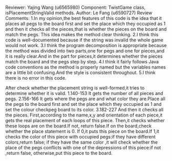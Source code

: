 Reviewer: Yajing Wang (u6565980)
Component: TwistGame class, isPlacementStringValid methods.
Author: Le Fang (u6590727)
Review Comments:
1.In my opinion,the best features of this code is the idea that it places all pegs to the board first and set the place
which they occupied as 1 and then it checks all the pieces,that is whether the pieces on the board and match the pegs.
This idea makes the method clear thinking.
2.I think this code is well-documented because if the string was invalid the whole game would not work.
3.I think the program decomposition is appropriate because the method was divided into two parts,one for pegs and one
for pieces,and it is really clear.And in the part for pieces,it determines whether the pieces match the board and the
pegs step by step.
4.I think it fairly follows Java code conventions as the method is properly named but the variables names are a little
bit confusing.And the style is consistent throughout.
5.I think there is no error in this code.






After check whether the placement string is well-formed,it tries to determine whether it is valid.
1.140-153 It gets the number of all pieces and pegs.
2.156-166 It gets where the pegs are and what color they are.Place all the pegs to the board first
and set the place which they occupied as 1 and set the colour checkpeg board to its color.
3.182-227 And then it checks all the pieces.
First,according to the name,x,y and orientation of each piece,it gets the real placement of each loops of this piece.
Then,it checks whether these loops are on the board.If not, return false.If on the board,check whether the place statement is 0.
If 0,it puts this piece on the board.If 1,it checks the color of this piece with occupied pegs:if they have different colors,return false;
if they have the same color ,it will check whether the place of the pegs conflicts with one of the depressions of this piece:if not ,return false,
otherwise,put this piece to the board.

